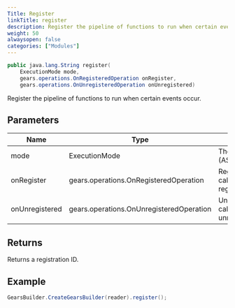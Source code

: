 ```yaml
---
Title: Register
linkTitle: register
description: Register the pipeline of functions to run when certain events occur.
weight: 50
alwaysopen: false
categories: ["Modules"]
---
```


```java
public java.lang.String register​(
    ExecutionMode mode, 
    gears.operations.OnRegisteredOperation onRegister, 
    gears.operations.OnUnregisteredOperation onUnregistered)
```

Register the pipeline of functions to run when certain events occur.

## Parameters

| Name | Type | Description |
|------|------|-------------|
| mode | ExecutionMode | The execution mode to use (ASYNC/ASYNC_LOCAL/SYNC) |
| onRegister | gears.operations.OnRegisteredOperation | Register callback that will be called on each shard upon register |
| onUnregistered | gears.operations.OnUnregisteredOperation | Unregister callback that will be called on each shard upon unregister |

## Returns

Returns a registration ID.

## Example

```java
GearsBuilder.CreateGearsBuilder(reader).register();
```